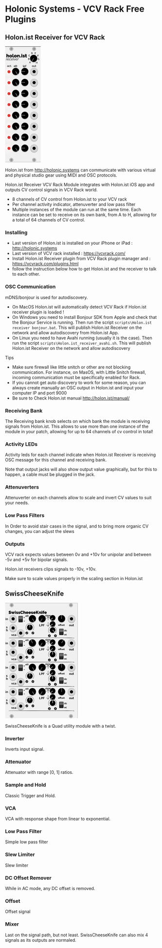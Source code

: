 # Holonic Systems - VCV Rack Free Plugins

## Holon.ist Receiver for VCV Rack

![SwissCheeseKnife](https://raw.githubusercontent.com/hdavid/VCVRack-Holon.ist/master/screencaps/Holon.ist-Receiver.png)

Holon.ist from http://holonic.systems can communicate with various virtual and physical studio gear using MIDI and OSC protocols.

Holon.ist Receiver VCV Rack Module integrates with Holon.ist iOS app and outputs CV control signals in VCV Rack world.
- 8 channels of CV control from Holon.ist to your VCV rack
- Per channel activity indicator, attenuverter and low pass filter
- Multiple instances of the module can run at the same time. Each instance can be set to receive on its own bank, from A to H, allowing for a total of 64 channels of CV control.


### Installing
- Last version of Holon.ist is installed on your iPhone or iPad : http://holonic.systems
- Last version of VCV rack installed : https://vcvrack.com/
- Install Holon.ist Receiver plugin from VCV Rack plugin manager and : https://vcvrack.com/plugins.html
- follow the instruction below how to get Holon.ist and the receiver to talk to each other.

### OSC Communication
mDNS/bonjour is used for autodiscovery.

- On MacOS Holon.ist will automatically detect VCV Rack if Holon.ist receiver plugin is loaded !
- On Windows you need to install Bonjour SDK from Apple and check that the Bonjour Service is running. Then run the script `scripts\Holon.ist receiver bonjour.bat`. This will publish Holon.ist Receiver on the network and allow autodiscovery from Holon.ist App.
- On Linux you need to have Avahi running (usually it is the case). Then run the script `scripts\Holon.ist_receiver_avahi.sh`. This will publish Holon.ist Receiver on the network and allow autodiscovery

Tips
- Make sure firewall like little snitch or other are not blocking communication. For instance, on MasOS, with Little Snitch firewall, incoming communication must be specifically enabled for Rack.
- If you cannot get auto discovery to work for some reason, you can always create manually an OSC output in Holon.ist and input your computer IP and port 9000
- Be sure to Check Holon.ist manual http://holon.ist/manual/

### Receiving Bank
The Receiving bank knob selects on which bank the module is receiving signals from Holon.ist. This allows to use more than one instance of the module in your patch, allowing for up to 64 channels of cv control in total!

### Activity LEDs
Activity leds for each channel indicate when Holon.ist Receiver is receiving OSC message for this channel and receiving bank.

Note that output jacks will also show output value graphically, but for this to happen, a cable must be plugged in the jack.

### Attenuverters
Attenuverter on each channels allow to scale and invert CV values to suit your needs.  

### Low Pass Filters
In Order to avoid stair cases in the signal, and to bring more organic CV changes, you can adjust the slews

### Outputs
VCV rack expects values between 0v and +10v for unipolar and between -5v and +5v for bipolar signals.

Holon.ist receivers clips signals to -10v, +10v.
  
Make sure to scale values properly in the scaling section in Holon.ist


## SwissCheeseKnife

![SwissCheeseKnife](https://raw.githubusercontent.com/hdavid/VCVRack-Holon.ist/master/screencaps/SwissCheeseKnife.png)

SwissCheeseKnife is a Quad utility module with a twist.

### Inverter
Inverts input signal.

### Attenuator 
Attenuator with range [0, 1] ratios.

### Sample and Hold
Classic Trigger and Hold.

### VCA
VCA with response shape from linear to exponential.

### Low Pass Filter
Simple low pass filter

### Slew Limiter
Slew limiter

### DC Offset Remover
While in AC mode, any DC offset is removed. 

### Offset
Offset signal

### Mixer
Last on the signal path, but not least. SwissCheeseKnife can also mix 4 signals as its outputs are normaled.

